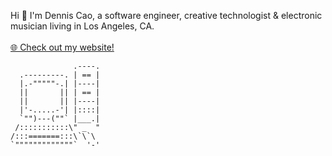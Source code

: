 Hi 👋 I'm  Dennis Cao, a software engineer, creative technologist & electronic musician living in Los Angeles, CA.
<br/><br/>
[🌐 Check out my website!](https://www.denniscao.net)


                  .----.
      .---------. | == |
      |.-"""""-.| |----|
      ||       || | == |
      ||       || |----|
      |'-.....-'| |::::|
      `"")---(""` |___.|
     /:::::::::::\" _  "
    /:::=======:::\`\`\
    `"""""""""""""`  '-'

